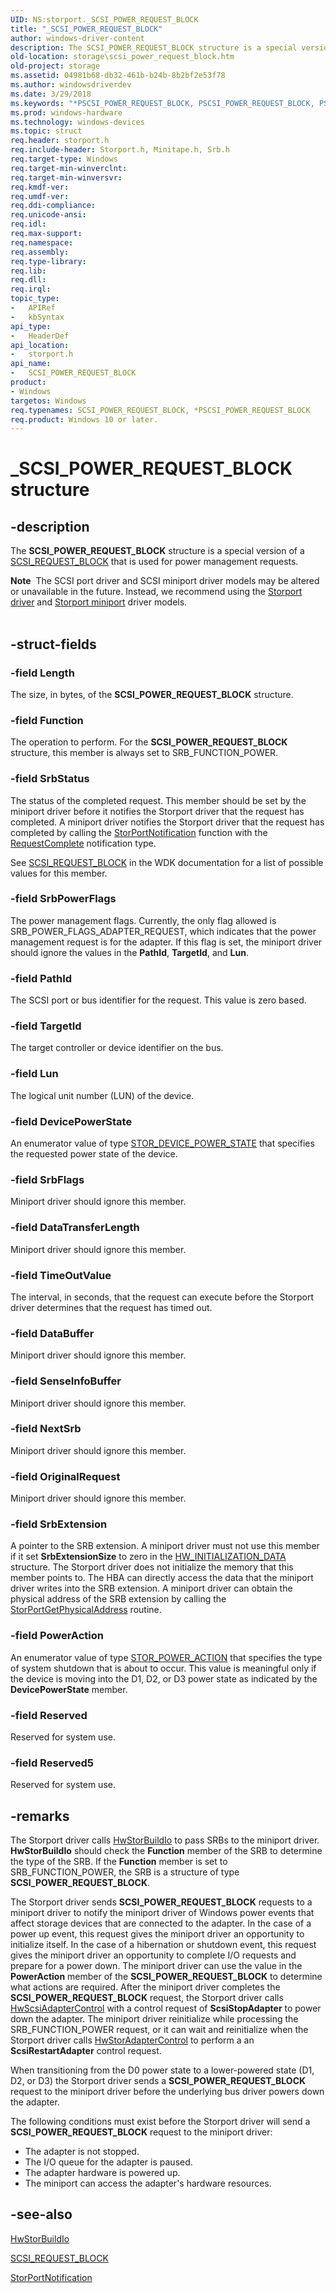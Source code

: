```yaml
---
UID: NS:storport._SCSI_POWER_REQUEST_BLOCK
title: "_SCSI_POWER_REQUEST_BLOCK"
author: windows-driver-content
description: The SCSI_POWER_REQUEST_BLOCK structure is a special version of a SCSI_REQUEST_BLOCK that is used for power management requests.Note  The SCSI port driver and SCSI miniport driver models may be altered or unavailable in the future.
old-location: storage\scsi_power_request_block.htm
old-project: storage
ms.assetid: 04981b68-db32-461b-b24b-8b2bf2e53f78
ms.author: windowsdriverdev
ms.date: 3/29/2018
ms.keywords: "*PSCSI_POWER_REQUEST_BLOCK, PSCSI_POWER_REQUEST_BLOCK, PSCSI_POWER_REQUEST_BLOCK structure pointer [Storage Devices], SCSI_POWER_REQUEST_BLOCK, SCSI_POWER_REQUEST_BLOCK structure [Storage Devices], _SCSI_POWER_REQUEST_BLOCK, storage.scsi_power_request_block, storport/PSCSI_POWER_REQUEST_BLOCK, storport/SCSI_POWER_REQUEST_BLOCK, structs-storport_de071b99-aa78-4c21-845e-f47b7d0297c0.xml"
ms.prod: windows-hardware
ms.technology: windows-devices
ms.topic: struct
req.header: storport.h
req.include-header: Storport.h, Minitape.h, Srb.h
req.target-type: Windows
req.target-min-winverclnt: 
req.target-min-winversvr: 
req.kmdf-ver: 
req.umdf-ver: 
req.ddi-compliance: 
req.unicode-ansi: 
req.idl: 
req.max-support: 
req.namespace: 
req.assembly: 
req.type-library: 
req.lib: 
req.dll: 
req.irql: 
topic_type:
-	APIRef
-	kbSyntax
api_type:
-	HeaderDef
api_location:
-	storport.h
api_name:
-	SCSI_POWER_REQUEST_BLOCK
product:
- Windows
targetos: Windows
req.typenames: SCSI_POWER_REQUEST_BLOCK, *PSCSI_POWER_REQUEST_BLOCK
req.product: Windows 10 or later.
---
```


# _SCSI_POWER_REQUEST_BLOCK structure


## -description


The <b>SCSI_POWER_REQUEST_BLOCK</b> structure is a special version of a <a href="https://msdn.microsoft.com/library/windows/hardware/ff565393">SCSI_REQUEST_BLOCK</a> that is used for power management requests.
<div class="alert"><b>Note</b>  The SCSI port driver and SCSI miniport driver models may be altered or unavailable in the future. Instead, we recommend using the <a href="https://msdn.microsoft.com/en-us/windows/hardware/drivers/storage/storport-driver">Storport driver</a> and <a href="https://msdn.microsoft.com/en-us/windows/hardware/drivers/storage/storport-miniport-drivers">Storport miniport</a> driver models.</div><div> </div>

## -struct-fields




### -field Length

The size, in bytes, of the <b>SCSI_POWER_REQUEST_BLOCK</b> structure.


### -field Function

The operation to perform. For the <b>SCSI_POWER_REQUEST_BLOCK</b> structure, this member is always set to SRB_FUNCTION_POWER.


### -field SrbStatus

The status of the completed request. This member should be set by the miniport driver before it notifies the Storport driver that the request has completed. A miniport driver notifies the Storport driver that the request has completed by calling the <a href="https://msdn.microsoft.com/library/windows/hardware/ff567433">StorPortNotification</a> function with the <a href="https://msdn.microsoft.com/abceaf2c-3512-409c-9274-096eab810ab2">RequestComplete</a> notification type.

See <a href="https://msdn.microsoft.com/library/windows/hardware/ff565393">SCSI_REQUEST_BLOCK</a> in the WDK documentation for a list of possible values for this member.


### -field SrbPowerFlags

The power management flags. Currently, the only flag allowed is SRB_POWER_FLAGS_ADAPTER_REQUEST, which indicates that the power management request is for the adapter. If this flag is set, the miniport driver should ignore the values in the <b>PathId</b>, <b>TargetId</b>, and <b>Lun</b>.  


### -field PathId

The SCSI port or bus identifier for the request. This value is zero based.


### -field TargetId

The target controller or device identifier on the bus.


### -field Lun

The logical unit number (LUN) of the device.


### -field DevicePowerState

An enumerator value of type <a href="https://msdn.microsoft.com/library/windows/hardware/ff567578">STOR_DEVICE_POWER_STATE</a> that specifies the requested power state of the device.


### -field SrbFlags

Miniport driver should ignore this member.


### -field DataTransferLength

Miniport driver should ignore this member.


### -field TimeOutValue

The interval, in seconds, that the request can execute before the Storport driver determines that the request has timed out.


### -field DataBuffer

Miniport driver should ignore this member.


### -field SenseInfoBuffer

Miniport driver should ignore this member.


### -field NextSrb

Miniport driver should ignore this member.


### -field OriginalRequest

Miniport driver should ignore this member.


### -field SrbExtension

A pointer to the SRB extension. A miniport driver must not use this member if it set <b>SrbExtensionSize</b> to zero in the <a href="https://msdn.microsoft.com/library/windows/hardware/ff559682">HW_INITIALIZATION_DATA</a> structure. The Storport driver does not initialize the memory that this member points to. The HBA can directly access the data that the miniport driver writes into the SRB extension. A miniport driver can obtain the physical address of the SRB extension by calling the <a href="https://msdn.microsoft.com/library/windows/hardware/ff567095">StorPortGetPhysicalAddress</a> routine. 


### -field PowerAction

An enumerator value of type <a href="https://msdn.microsoft.com/library/windows/hardware/ff567587">STOR_POWER_ACTION</a> that specifies the type of system shutdown that is about to occur. This value is meaningful only if the device is moving into the D1, D2, or D3 power state as indicated by the <b>DevicePowerState</b> member. 


### -field Reserved

Reserved for system use.


### -field Reserved5

Reserved for system use.


## -remarks



The Storport driver calls <a href="https://msdn.microsoft.com/library/windows/hardware/ff557369">HwStorBuildIo</a> to pass SRBs to the miniport driver. <b>HwStorBuildIo</b> should check the <b>Function</b> member of the SRB to determine the type of the SRB. If the <b>Function</b> member is set to SRB_FUNCTION_POWER, the SRB is a structure of type <b>SCSI_POWER_REQUEST_BLOCK</b>.

The Storport driver sends <b>SCSI_POWER_REQUEST_BLOCK</b> requests to a miniport driver to notify the miniport driver of Windows power events that affect storage devices that are connected to the adapter. In the case of a power up event, this request gives the miniport driver an opportunity to initialize itself. In the case of a hibernation or shutdown event, this request gives the miniport driver an opportunity to complete I/O requests and prepare for a power down. The miniport driver can use the value in the <b>PowerAction</b> member of the <b>SCSI_POWER_REQUEST_BLOCK</b> to determine what actions are required. After the miniport driver completes the <b>SCSI_POWER_REQUEST_BLOCK</b> request, the Storport driver calls <a href="https://msdn.microsoft.com/library/windows/hardware/ff557274">HwScsiAdapterControl</a> with a control request of <b>ScsiStopAdapter</b> to power down the adapter. The miniport driver reinitialize while processing the SRB_FUNCTION_POWER request, or it can wait and reinitialize when the Storport driver calls <a href="https://msdn.microsoft.com/library/windows/hardware/ff557365">HwStorAdapterControl</a> to perform a an <b>ScsiRestartAdapter</b> control request.

 When transitioning from the D0 power state to a lower-powered state (D1, D2, or D3) the Storport driver sends a <b>SCSI_POWER_REQUEST_BLOCK</b> request to the miniport driver before the underlying bus driver powers down the adapter. 

The following conditions must exist before the Storport driver will send a <b>SCSI_POWER_REQUEST_BLOCK</b> request to the miniport driver:

<ul>
<li>
The adapter is not stopped.

</li>
<li>
The I/O queue for the adapter is paused.

</li>
<li>
The adapter hardware is powered up.

</li>
<li>
The miniport can access the adapter's hardware resources.

</li>
</ul>



## -see-also




<a href="https://msdn.microsoft.com/library/windows/hardware/ff557369">HwStorBuildIo</a>



<a href="https://msdn.microsoft.com/library/windows/hardware/ff565393">SCSI_REQUEST_BLOCK</a>



<a href="https://msdn.microsoft.com/library/windows/hardware/ff567433">StorPortNotification</a>
 

 

